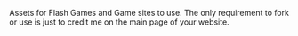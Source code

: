 Assets for Flash Games and Game sites to use. The only requirement to fork or use is just to credit me on the main page of your website.
